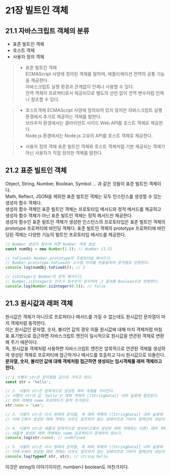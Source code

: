 # 21장 빌트인 객체
## 21.1 자바스크립트 객체의 분류
- 표준 빌트인 객체
- 호스트 객체
- 사용자 정의 객체

> - 표준 빌트인 객체  
> ECMAScript 사양에 정의된 객체를 말하며, 애플리케이션 전역의 공통 기능을 제공한다.  
> 자바스크립트 실행 환경과 관계없이 언제나 사용할 수 있다.  
> 전역 객체의 프로퍼티로서 제공되므로 별도의 선언 없이 전역 변수처럼 언제나 참조할 수 있다.  

> - 호스트객체
> ECMAScript 사양에 정의되어 있지 않지만 자바스크립트 실행 환경에서 추가로 제공하는 객체를 말한다.  
> 브라우저 환경에서는 클라이언트 사이드 Web API를 호스트 객체로 제공한다.  
> Node.js 환경에서는 Node.js 고유의 API를 호스트 객체로 제공한다.  

> - 사용자 정의 객체
> 표준 빌트인 객체와 호스트 객체처럼 기본 제공되는 객체가 아닌 사용자가 직접 정의한 객체를 말한다.

## 21.2 표준 빌트인 객체
Object, String, Number, Boolean, Symbol ... 과 같은 것들이 표준 빌트인 객체이다.  
Math, Reflect, JSON을 제외한 표준 빌트인 객체는 모두 인스턴스를 생성할 수 있는 생성자 함수 객체다.  
생성자 함수 객체인 표준 빌트인 객체는 프로토타입 메서드와 정적 메서드를 제공하고 생성자 함수 객체가 아닌 표준 빌트인 객체는 정적 메서드만 제공한다.  
생성자 함수인 표준 빌트인 객체가 생성한 인스턴스의 프로토타입은 표준 빌트인 객체의 prototype 프로퍼티에 바인딩 객체다. 
표준 빌트인 객체의 prototype 프로퍼티에 바인딩된 객체는 다양한 기능의 빌트인 프로토타입 메서드를 제공한다.
```js
// Number 생성자 함수에 의한 Number 객체 생성
const numObj = new Number(1.5); // Number {1.5}

// toFixed는 Number.prototype의 프로토타입 메서드다.
// Number.prototype.toFixed는 소수점 자리를 반올림하여 문자열로 반환한다.
console.log(numObj.toFixed()); // 2

// isInteger는 Number의 정적 메서드다.
// Number.isInteger는 인수가 정수인지 검사하여 그 결과를 Boolean으로 반환한다.
console.log(Number.isInteger(0.5)); // false
```

## 21.3 원시값과 래퍼 객체
원시값은 객체가 아니므로 프로퍼티나 메서드를 가질 수 없는데도 원시값인 문자열이 마치 객체처럼 동작한다.  
이는 원시값인 문자열, 숫자, 불리언 값의 경우 이들 원시값에 대해 마치 객체처럼 마침표 표기법으로 접근하면 자바스크립트 엔진이 일시적으로 원시값을 연관된 객체로 변환해 주기 때문이다.   
즉, 원시값을 객체처럼 사용하면 자바스크립트 엔진은 암묵적으로 연관된 객체를 생성하여 생성된 객체로 프로퍼티에 접근하거나 메서드를 호출하고 다시 원시값으로 되돌린다.  
__문자열, 숫자, 불리언 값에 대해 객체처럼 접근하면 생성되는 임시객체를 래퍼 객체라고 한다.__  

```js
// 1.식별자 str은 문자열을 값으로 가지고 있다.
const str = 'hello';

// 2. 식별자 str은 암묵적으로 생성된 래퍼 개겣를 가리킨다.
// 식별자 str의 값 'hello'는 래퍼 객체의 [[StringData]] 내부 슬롯에 할당된다.
// 래퍼 객체에 name 프로퍼티가 동적 추가된다.
str.name = 'Lee';

// 3. 식별자 str은 다시 원래의 문자열, 즉 래퍼 객체의 [[StringData]] 내부 슬롯에 할당된 원시값을 갖는다.
// 이때 2에서 생성된 래퍼 객체는 아무도 참조하지 않는 상태이므로 가비지 컬렉션의 대상이 된다.

// 4. 식별자 str은 새롭게 암묵적으로 생성된(2에서 생성된 래퍼 객체와는 다른) 래퍼 객체를 가리킨다.
// 새롭게 생성된 래퍼 객체에는 name 프로퍼티가 존재하지 않는다.
console.log(str.name); // undefined

// 5. 식별자 str은 다시 원래의 문자열, 즉 래퍼 객체의 [[StringData]] 내부 슬롯에 할당된 원시값을 갖는다.
// 이때 4에서 생성된 래퍼 객체는 아무도 참조하지 않는 상태이므로 가비지 컬렉션의 대상이 된다.
console.log(typeof str, str); // string hello
```
이것은 string의 이야기이지만, number나 boolean도 마찬가지다.
